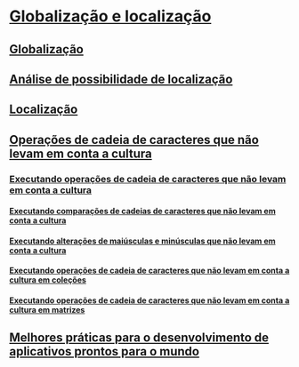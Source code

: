 # [Globalização e localização](index.md)
## [Globalização](globalization.md)
## [Análise de possibilidade de localização](localizability-review.md)
## [Localização](localization.md)
## [Operações de cadeia de caracteres que não levam em conta a cultura](culture-insensitive-string-operations.md)
### [Executando operações de cadeia de caracteres que não levam em conta a cultura](performing-culture-insensitive-string-operations.md)
#### [Executando comparações de cadeias de caracteres que não levam em conta a cultura](performing-culture-insensitive-string-comparisons.md)
#### [Executando alterações de maiúsculas e minúsculas que não levam em conta a cultura](performing-culture-insensitive-case-changes.md)
#### [Executando operações de cadeia de caracteres que não levam em conta a cultura em coleções](performing-culture-insensitive-string-operations-in-collections.md)
#### [Executando operações de cadeia de caracteres que não levam em conta a cultura em matrizes](performing-culture-insensitive-string-operations-in-arrays.md)
## [Melhores práticas para o desenvolvimento de aplicativos prontos para o mundo](best-practices-for-developing-world-ready-apps.md)
